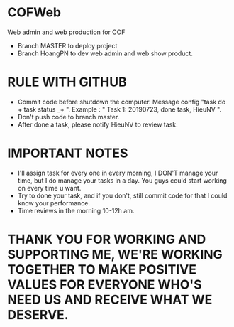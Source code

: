 # COFWeb
Web admin and web production for COF
- Branch MASTER to deploy project
- Branch HoangPN to dev web admin and web show product.

# RULE WITH GITHUB
- Commit code before shutdown the computer. Message config "task do + task status _+ <user>  ". 
  Example : " Task 1: 20190723, done task, HieuNV ".
- Don't push code to branch master.
- After done a task, please notify HieuNV to review task.
  
# IMPORTANT NOTES
- I'll assign task for every one in every morning, I DON'T manage your time, but I do manage your tasks in a day. You guys could start working on every time u want.
- Try to done your task, and if you don't, still commit code for that I could know your performance.
- Time reviews in the morning 10-12h am. 

# THANK YOU FOR WORKING AND SUPPORTING ME, WE'RE WORKING TOGETHER TO MAKE POSITIVE VALUES FOR EVERYONE WHO'S NEED US AND RECEIVE WHAT WE DESERVE.
